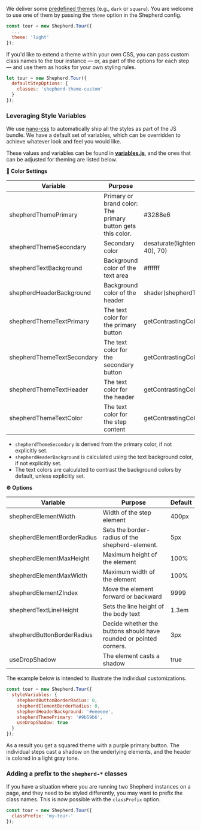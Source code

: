 We deliver some [predefined themes](/docs/themes.md) (e.g., `dark` or `square`). 
You are welcome to use one of them by passing the `theme` option in the Shepherd config.

```js
const tour = new Shepherd.Tour({
  ...
  theme: 'light'
});
```

If you'd like to extend a theme within your own CSS, you can pass custom class names to the tour instance &mdash; 
or, as part of the options for each step &mdash; and use them as hooks for your own styling rules.

```javascript
let tour = new Shepherd.Tour({
  defaultStepOptions: {
    classes: 'shepherd-theme-custom'
  }
});
```

### Leveraging Style Variables

We use [nano-css](https://github.com/streamich/nano-css) to automatically ship all the styles as part of the JS bundle.
We have a default set of variables, which can be overridden to achieve whatever look and feel you would like.

These values and variables can be found in [**variables.js**](/src/js/styles/variables.js), and the ones that can be adjusted for theming are listed below.

**🎨 Color Settings**

| Variable                   | Purpose                                                     | Default
|----------------------------|-------------------------------------------------------------|--------
| shepherdThemePrimary       | Primary or brand color: The primary button gets this color. | #3288e6
| shepherdThemeSecondary     | Secondary color                                             | desaturate(lighten($shepherd-theme-primary, 40), 70)
| shepherdTextBackground     | Background color of the text area                           | #ffffff
| shepherdHeaderBackground   | Background color of the header                              | shader(shepherdTextBackground, -0.1)
| shepherdThemeTextPrimary   | The text color for the primary button                       | getContrastingColor(shepherdThemePrimary)
| shepherdThemeTextSecondary | The text color for the secondary button                     | getContrastingColor(shepherdThemeSecondary)
| shepherdThemeTextHeader    | The text color for the header                               | getContrastingColor(shepherdHeaderBackground)
| shepherdThemeTextColor     | The text color for the step content                         | getContrastingColor(shepherdTextBackground)

* `shepherdThemeSecondary` is derived from the primary color, if not explicitly set.
* `shepherdHeaderBackground` is calculated using the text background color, if not explicitly set.
* The text colors are calculated to contrast the background colors by default, unless explicitly set.

**⚙️ Options**

| Variable                    | Purpose                                                            | Default
|-----------------------------|--------------------------------------------------------------------|--------
| shepherdElementWidth        | Width of the step element                                          | 400px
| shepherdElementBorderRadius | Sets the border-radius of the shepherd-element.                    | 5px
| shepherdElementMaxHeight    | Maximum height of the element                                      | 100%
| shepherdElementMaxWidth     | Maximum width of the element                                       | 100%
| shepherdElementZIndex       | Move the element forward or backward                               | 9999
| shepherdTextLineHeight      | Sets the line height of the body text                              | 1.3em
| shepherdButtonBorderRadius  | Decide whether the buttons should have rounded or pointed corners. | 3px
| useDropShadow               | The element casts a shadow                                         | true

The example below is intended to illustrate the individual customizations.

```js
const tour = new Shepherd.Tour({
  styleVariables: {
    shepherdButtonBorderRadius: 0,
    shepherdElementBorderRadius: 0,
    shepherdHeaderBackground: '#eeeeee',
    shepherdThemePrimary: '#9b59b6',
    useDropShadow: true
  }
});
```

As a result you get a squared theme with a purple primary button. The individual steps cast a shadow on the underlying elements, and 
the header is colored in a light gray tone.

### Adding a prefix to the `shepherd-*` classes

If you have a situation where you are running two Shepherd instances on a page, and they need to be styled
differently, you may want to prefix the class names. This is now possible with the `classPrefix` option.

```js
const tour = new Shepherd.Tour({
  classPrefix: 'my-tour-'
});
```
